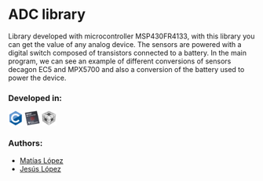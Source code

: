 # ADC library

Library developed with microcontroller MSP430FR4133, with this library you can get the value of any analog device. The sensors are powered with a digital switch composed of transistors connected to a battery. In the main program, we can see an example of different conversions of sensors decagon EC5 and MPX5700 and also a conversion of the battery used to power the device.

### Developed in:
<p>
<img width="30" height="30" src="https://raw.githubusercontent.com/jesu95/jesu95/main/img/c-original.svg">
<img width="30" height="30" src="https://raw.githubusercontent.com/jesu95/jesu95/main/img/msp430.png">
<img width="30" height="30" src="https://raw.githubusercontent.com/jesu95/jesu95/main/img/ccs.png">
</p>

### Authors:

* [Matías López](https://github.com/matiflp/)
* [Jesús López](https://github.com/jesu95/)
